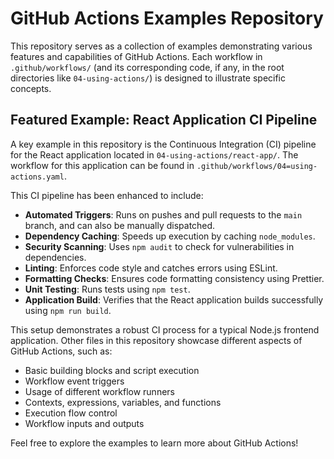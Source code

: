 # GitHub Actions Examples Repository

This repository serves as a collection of examples demonstrating various features and capabilities of GitHub Actions. Each workflow in `.github/workflows/` (and its corresponding code, if any, in the root directories like `04-using-actions/`) is designed to illustrate specific concepts.

## Featured Example: React Application CI Pipeline

A key example in this repository is the Continuous Integration (CI) pipeline for the React application located in `04-using-actions/react-app/`. The workflow for this application can be found in `.github/workflows/04=using-actions.yaml`.

This CI pipeline has been enhanced to include:

*   **Automated Triggers**: Runs on pushes and pull requests to the `main` branch, and can also be manually dispatched.
*   **Dependency Caching**: Speeds up execution by caching `node_modules`.
*   **Security Scanning**: Uses `npm audit` to check for vulnerabilities in dependencies.
*   **Linting**: Enforces code style and catches errors using ESLint.
*   **Formatting Checks**: Ensures code formatting consistency using Prettier.
*   **Unit Testing**: Runs tests using `npm test`.
*   **Application Build**: Verifies that the React application builds successfully using `npm run build`.

This setup demonstrates a robust CI process for a typical Node.js frontend application. Other files in this repository showcase different aspects of GitHub Actions, such as:

*   Basic building blocks and script execution
*   Workflow event triggers
*   Usage of different workflow runners
*   Contexts, expressions, variables, and functions
*   Execution flow control
*   Workflow inputs and outputs

Feel free to explore the examples to learn more about GitHub Actions!
